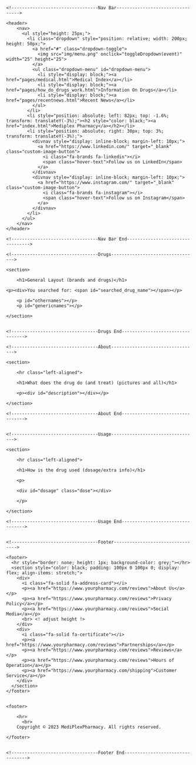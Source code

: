 <!DOCTYPE html>
<html>

<head>

  <title>Mediplex Pharmacy Library Drug Information</title>
	
  <meta charset="utf-8" name="viewport" content="width=device-width, initial-scale=1">
	
  <link href="css/frame.css" media="screen" rel="stylesheet" type="text/css" />
  <link href="css/drugs.css" media="screen" rel="stylesheet" type="text/css" />
	
  <link href='https://fonts.googleapis.com/css?family=Open+Sans:400,700' rel='stylesheet' type='text/css'>
  <link href='https://fonts.googleapis.com/css?family=Open+Sans+Condensed:300,700' rel='stylesheet' type='text/css'>
  <link href="https://fonts.googleapis.com/css?family=Source+Sans+Pro:400,700" rel="stylesheet">
  <script src="https://ajax.googleapis.com/ajax/libs/jquery/3.3.1/jquery.min.js"></script>
	
  <script src="https://kit.fontawesome.com/de329c76bd.js" crossorigin="anonymous"></script>
	
  <script src="js/drug_info.js"></script>
  <script src="index.html"></script>
  <script src="js/drug_info.js"></script>

</head>

<body>

    <!---------------------------------Nav Bar--------------------------------->

    <header>
        <nav>
          <ul style="height: 25px;">
            <li class="dropdown" style="position: relative; width: 200px; height: 50px;">
              <a href="#" class="dropdown-toggle">
                <img src="img/menu.png" onclick="toggleDropdown(event)" width="25" height="25">
              </a>
              <ul class="dropdown-menu" id="dropdown-menu">
                <li style="display: block;"><a href="pages/medical.html">Medical Index</a></li>
                <li style="display: block;"><a href="pages/how_do_drugs_work.html">Information On Drugs</a></li>
                <li style="display: block;"><a href="pages/recentnews.html">Recent News</a></li>
              </ul>
            </li>
            <li style="position: absolute; left: 82px; top: -1.6%; transform: translateY(-3%);"><h2 style="color: black;"><a href="index.html">Mediplex Pharmacy</a></h2></li>
            <li style="position: absolute; right: 30px; top: 3%; transform: translateY(-3%);">
              <divnav style="display: inline-block; margin-left: 10px;">
                <a href="https://www.linkedin.com/" target="_blank" class="custom-image-button">
                  <i class="fa-brands fa-linkedin"></i>
                  <span class="hover-text">Follow us on LinkedIn</span>
                </a>
              </divnav>
              <divnav style="display: inline-block; margin-left: 10px;">
                <a href="https://www.instagram.com/" target="_blank" class="custom-image-button">
                  <i class="fa-brands fa-instagram"></i>
                  <span class="hover-text">Follow us on Instagram</span>
                </a>
              </divnav>
            </li>
          </ul>
        </nav>
    </header>
    
    <!---------------------------------Nav Bar End--------------------------------->
    
    <!---------------------------------Drugs--------------------------------->
    
    <section>
    
    	<h1>General Layout (brands and drugs)</h1>
	    
	<p><div>You searched for: <span id="searched_drug_name"></span></p>
	    
    	<p id="othernames"></p>
    	<p id="genericnames"></p>
        
    </section>
    

    <!---------------------------------Drugs End--------------------------------->
    
    <!---------------------------------About--------------------------------->
    
    <section>
    
		<hr class="left-aligned">
	    
		<h1>What does the drug do (and treat) (pictures and all)</h1>
    
		<p><div id="description"></div></p>
    
    </section>
    
    <!---------------------------------About End--------------------------------->
    
    
    <!---------------------------------Usage--------------------------------->
    
    <section>
    
    	<hr class="left-aligned">
	    
		<h1>How is the drug used (dosage/extra info)</h1>
    
		<p>
        
        <div id="dosage" class="dose"></div>
        
        </p>
    
    </section>
    
    <!---------------------------------Usage End--------------------------------->
    
    
    <!---------------------------------Footer--------------------------------->
		
    <footer>
      <hr style="border: none; height: 1px; background-color: grey;"></hr>
      <section style="color: black; padding: 100px 0 100px 0; display: flex; align-items: stretch;">
        <div>
          <i class="fa-solid fa-address-card"></i>
          <p><a href="https://www.yourpharmacy.com/reviews">About Us</a></p>
          <p><a href="https://www.yourpharmacy.com/reviews">Privacy Policy</a></p>
          <p><a href="https://www.yourpharmacy.com/reviews">Social Media</a></p>
          <br> <! adjust height !>
        </div>
        <div>
          <i class="fa-solid fa-certificate"></i>
          <p><a href="https://www.yourpharmacy.com/reviews">Partnerships</a></p>
          <p><a href="https://www.yourpharmacy.com/reviews">Reviews</a></p>
          <p><a href="https://www.yourpharmacy.com/reviews">Hours of Operation</a></p>
          <p><a href="https://www.yourpharmacy.com/shipping">Customer Service</a></p>
        </div>
      </section>
    </footer>


    <footer>
    
    	<hr>
          <br>
	    Copyright © 2023 MediPlexPharmacy. All rights reserved.

    </footer>
	   
	   
    <!---------------------------------Footer End--------------------------------->
    
</body>

<script>

    function toggleDropdown(event) {
      event.preventDefault();
      var dropdown = document.getElementById("dropdown-menu");
      dropdown.classList.toggle("show");
    }

    const selectedDrug = localStorage.getItem('selected-drug');
    const foundDrug = JSON.parse(localStorage.getItem('found-drug'));
    const drugName = document.getElementById('drugname');
    const drugDescription = document.getElementById('description');
    const drugType = document.getElementById('type');
    const drugDoseage = document.getElementById('dosage');
    const drugOthernames = document.getElementById('othernames');
    const drugGenericnames = document.getElementById('genericnames');
    
    drugName.innerHTML = "<div> <i class='fa-solid fa-angles-right'></i> <b>" + foundDrug.type + " name: </b>" + foundDrug.name + "</div>";
    
    
    const description = foundDrug.description;
    const capitalizedDescription = description.charAt(0).toUpperCase() + description.slice(1);
    drugDescription.innerHTML = "<i class='fa-solid fa-angles-right'></i> " + capitalizedDescription;
	

    drugDoseage.innerHTML = "<i class='fa-solid fa-angles-right'></i> <b>Dosage:</b><br><br>" 
                       + "&nbsp;&nbsp;&nbsp;&nbsp;<i class='fa-solid fa-arrow-right'></i> " + foundDrug.dosage.strength + "<br>" 
                       + "&nbsp;&nbsp;&nbsp;&nbsp;<i class='fa-solid fa-arrow-right'></i> " + foundDrug.dosage.form + "<br>" 
                       + "&nbsp;&nbsp;&nbsp;&nbsp;<i class='fa-solid fa-arrow-right'></i> " + foundDrug.dosage.frequency + "<br>";


    var othernamesHtml = "";
    for (var i = 0; i < foundDrug.othernames.length; i++) {
      othernamesHtml += "<p><div> <i class='fa-solid fa-angles-right'></i> <b>Brand name:</b> " + foundDrug.othernames[i] + "</div></p>";
    }
    drugOthernames.innerHTML = othernamesHtml;
    
    var genericnamesHtml = "";
    for (var i = 0; i < foundDrug.genericNames.length; i++) {
      genericnamesHtml += "<p><div> <i class='fa-solid fa-angles-right'></i> <b>Generic name:</b> " + foundDrug.genericNames[i] + "</div></p>";
    }
    drugGenericnames.innerHTML = genericnamesHtml;

</script>

</html>
